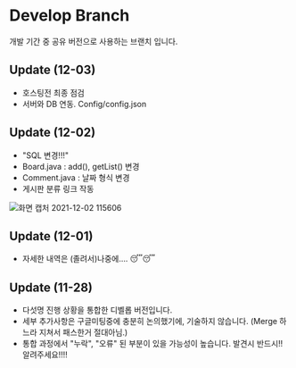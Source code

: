 # Develop Branch
개발 기간 중 공유 버전으로 사용하는 브랜치 입니다.

## Update (12-03)
- 호스팅전 최종 점검
- 서버와 DB 연동. Config/config.json

## Update (12-02)
- "SQL 변경!!!"
- Board.java : add(), getList() 변경
- Comment.java : 날짜 형식 변경
- 게시판 분류 링크 작동

![화면 캡처 2021-12-02 115606](https://user-images.githubusercontent.com/86813319/144349399-d1ce6ede-a217-4379-acd3-130116bb7c52.png)

## Update (12-01)
- 자세한 내역은 (졸려서)나중에.... :sleeping::sleeping:

## Update (11-28)
- 다섯명 진행 상황을 통합한 디벨롭 버전입니다.
- 세부 추가사항은 구글미팅중에 충분히 논의했기에, 기술하지 않습니다. (Merge 하느라 지쳐서 패스한거 절대아님.)
- 통합 과정에서 "누락", "오류" 된 부분이 있을 가능성이 높습니다. 발견시 반드시!! 알려주세요!!!!



